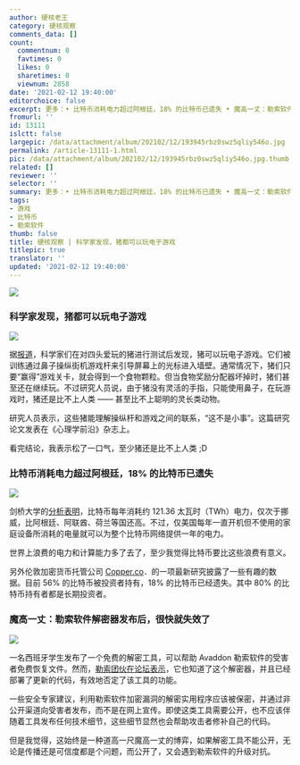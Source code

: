 ```yaml
---
author: 硬核老王
category: 硬核观察
comments_data: []
count:
  commentnum: 0
  favtimes: 0
  likes: 0
  sharetimes: 0
  viewnum: 2858
date: '2021-02-12 19:40:00'
editorchoice: false
excerpt: 更多：• 比特币消耗电力超过阿根廷，18% 的比特币已遗失 • 魔高一丈：勒索软件解密器发布后，很快就失效了
fromurl: ''
id: 13111
islctt: false
largepic: /data/attachment/album/202102/12/193945rbz0swz5qliy546o.jpg
permalink: /article-13111-1.html
pic: /data/attachment/album/202102/12/193945rbz0swz5qliy546o.jpg.thumb.jpg
related: []
reviewer: ''
selector: ''
summary: 更多：• 比特币消耗电力超过阿根廷，18% 的比特币已遗失 • 魔高一丈：勒索软件解密器发布后，很快就失效了
tags:
- 游戏
- 比特币
- 勒索软件
thumb: false
title: 硬核观察 | 科学家发现，猪都可以玩电子游戏
titlepic: true
translator: ''
updated: '2021-02-12 19:40:00'
---
```


![](/data/attachment/album/202102/12/193945rbz0swz5qliy546o.jpg)


### 科学家发现，猪都可以玩电子游戏


![](/data/attachment/album/202102/12/193954r6hvxxhpp6u1m59s.jpg)


据[报道](https://www.bbc.com/news/technology-56023720)，科学家们在对四头爱玩的猪进行测试后发现，猪可以玩电子游戏。它们被训练通过鼻子操纵街机游戏杆来引导屏幕上的光标进入墙壁。通常情况下，猪们只要“赢得”游戏关卡，就会得到一个食物颗粒。但当食物奖励分配器坏掉时，猪们甚至还在继续玩。不过研究人员说，由于猪没有灵活的手指，只能使用鼻子，在玩游戏时，猪还是比不上人类 —— 甚至比不上聪明的灵长类动物。


研究人员表示，这些猪能理解操纵杆和游戏之间的联系，“这不是小事”。这篇研究论文发表在《心理学前沿》杂志上。


看完结论，我表示松了一口气，至少猪还是比不上人类 ;D


### 比特币消耗电力超过阿根廷，18% 的比特币已遗失


![](/data/attachment/album/202102/12/194017zozkcooh9297wacj.jpg)


剑桥大学的[分析表明](https://www.bbc.com/news/technology-56012952)，比特币每年消耗约 121.36 太瓦时（TWh）电力，仅次于挪威，比阿根廷、阿联酋、荷兰等国还高。不过，仅美国每年一直开机但不使用的家庭设备所消耗的电量就可以为整个比特币网络提供一年的电力。


世界上浪费的电力和计算能力多了去了，至少我觉得比特币要比这些浪费有意义。


另外伦敦加密货币托管公司 [Copper.co](http://copper.co/)．的一项最新研究披露了一些有趣的数据。目前 56% 的比特币被投资者持有，18% 的比特币已经遗失。其中 80% 的比特币持有者都是长期投资者。


### 魔高一丈：勒索软件解密器发布后，很快就失效了


![](/data/attachment/album/202102/12/194027obn5pu85buu92ccn.jpg)


一名西班牙学生发布了一个免费的解密工具，可以帮助 Avaddon 勒索软件的受害者免费恢复文件。然而，[勒索团伙在论坛表示](https://www.zdnet.com/article/free-decrypter-released-for-avaddon-ransomware-victims-aaand-its-gone/)，它也知道了这个解密器，并且已经部署了更新的代码，有效地否定了该工具的功能。


一些安全专家建议，利用勒索软件加密漏洞的解密实用程序应该被保密，并通过非公开渠道向受害者发布，而不是在网上宣传。即使这类工具需要公开，也不应该伴随着工具发布任何技术细节，这些细节显然也会帮助攻击者修补自己的代码。


但是我觉得，这始终是一种道高一尺魔高一丈的博弈，如果解密工具不能公开，无论是传播还是可信度都是个问题，而公开了，又会遇到勒索软件的升级对抗。